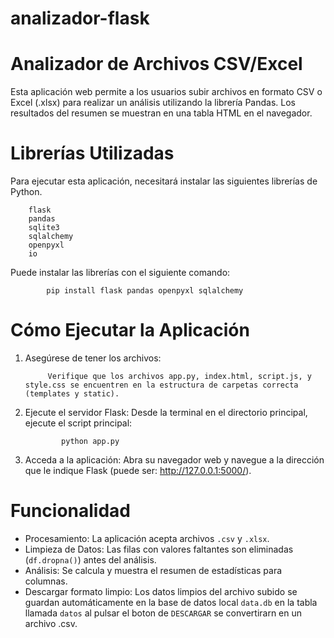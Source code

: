 ﻿# analizador-flask

# Analizador de Archivos CSV/Excel

Esta aplicación web permite a los usuarios subir archivos en formato CSV o Excel (.xlsx) para realizar un análisis utilizando la librería Pandas.
Los resultados del resumen se muestran en una tabla HTML  en el navegador.

# Librerías Utilizadas

Para ejecutar esta aplicación, necesitará instalar las siguientes librerías de Python.

        flask
        pandas
        sqlite3
        sqlalchemy 
        openpyxl 
        io

Puede instalar las librerías con el siguiente comando:

            pip install flask pandas openpyxl sqlalchemy

# Cómo Ejecutar la Aplicación

1.  Asegúrese de tener los archivos:

             Verifique que los archivos app.py, index.html, script.js, y style.css se encuentren en la estructura de carpetas correcta (templates y static).

2.  Ejecute el servidor Flask: Desde la terminal en el directorio principal, ejecute el script principal:

                python app.py

3.  Acceda a la aplicación: Abra su navegador web y navegue a la dirección que le indique Flask (puede ser: http://127.0.0.1:5000/).

# Funcionalidad

- Procesamiento: La aplicación acepta archivos `.csv` y `.xlsx`.
- Limpieza de Datos: Las filas con valores faltantes son eliminadas (`df.dropna()`) antes del análisis.
- Análisis: Se calcula y muestra el resumen de estadísticas para columnas.
- Descargar formato limpio: Los datos limpios del archivo subido se guardan automáticamente en la base de datos local `data.db` en la tabla llamada `datos` al pulsar el boton de `DESCARGAR` se convertirarn en un archivo .csv.

